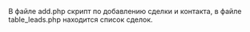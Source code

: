 
В файле add.php скрипт по добавлению сделки и контакта, в файле table_leads.php находится список сделок.
